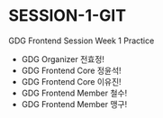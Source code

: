 # SESSION-1-GIT
GDG Frontend Session Week 1 Practice

- GDG Organizer 전효정!
- GDG Frontend Core 정윤석!
- GDG Frontend Core 이유진!
- GDG Frontend Member 철수!
- GDG Frontend Member 맹구!

